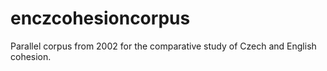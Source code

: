 enczcohesioncorpus
==================

Parallel corpus from 2002 for the comparative study of Czech and English cohesion.